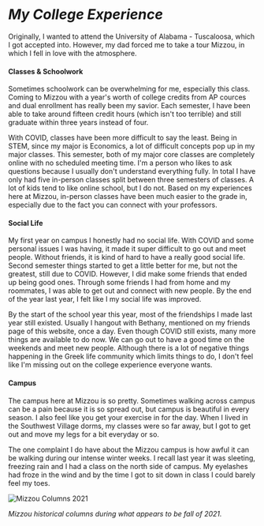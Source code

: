 # *My College Experience*

Originally, I wanted to attend the University of Alabama - Tuscaloosa, which I got accepted into. However, my dad forced me to take a tour Mizzou, in which I fell in love with the atmosphere.

#### Classes & Schoolwork
Sometimes schoolwork can be overwhelming for me, especially this class. Coming to Mizzou with a year's worth of college credits from AP cources and dual enrollment has really been my savior. Each semester, I have been able to take around fifteen credit hours (which isn't too terrible) and still graduate within three years instead of four. 

With COVID, classes have been more difficult to say the least. Being in STEM, since my major is Economics, a lot of difficult concepts pop up in my major classes. This semester, both of my major core classes are completely online with no scheduled meeting time. I'm a person who likes to ask questions because I usually don't understand everything fully. In total I have only had five in-person classes split between three semesters of classes. A lot of kids tend to like online school, but I do not. Based on my experiences here at Mizzou, in-person classes have been much easier to the grade in, especially due to the fact you can connect with your professors.

#### Social Life
My first year on campus I honestly had no social life. With COVID and some personal issues I was having, it made it super difficult to go out and meet people. Without friends, it is kind of hard to have a really good social life. Second semester things started to get a little better for me, but not the greatest, still due to COVID. However, I did make some friends that ended up being good ones. Through some friends I had from home and my roommates, I was able to get out and connect with new people. By the end of the year last year, I felt like I my social life was improved.

By the start of the school year this year, most of the friendships I made last year still existed. Usually I hangout with Bethany, mentioned on my friends page of this website, once a day. Even though COVID still exists, many more things are available to do now. We can go out to have a good time on the weekends and meet new people. Although there is a lot of negative things happening in the Greek life community which limits things to do, I don't feel like I'm missing out on the college experience everyone wants.

#### Campus
The campus here at Mizzou is so pretty. Sometimes walking across campus can be a pain because it is so spread out, but campus is beautiful in every season. I also feel like you get your exercise in for the day. When I lived in the Southwest Village dorms, my classes were so far away, but I got to get out and move my legs for a bit everyday or so. 

The one complaint I do have about the Mizzou campus is how awful it can be walking during our intense winter weeks. I recall last year it was sleeting, freezing rain and I had a class on the north side of campus. My eyelashes had froze in the wind and by the time I got to sit down in class I could barely feel my toes. 

![Mizzou Columns 2021](https://medicine.missouri.edu/sites/default/files/2021-03/130429CampusWalkJesseColumns18-800x450.jpg)

*Mizzou historical columns during what appears to be fall of 2021.*